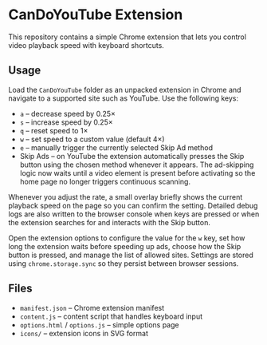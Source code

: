 # CanDoYouTube Extension

This repository contains a simple Chrome extension that lets you control video playback speed with keyboard shortcuts.

## Usage

Load the `CanDoYouTube` folder as an unpacked extension in Chrome and navigate to a supported site such as YouTube. Use the following keys:

- `a` – decrease speed by 0.25×
- `s` – increase speed by 0.25×
- `q` – reset speed to 1×
- `w` – set speed to a custom value (default 4×)
- `e` – manually trigger the currently selected Skip Ad method
- Skip Ads – on YouTube the extension automatically presses the Skip button using the chosen method whenever it appears. The ad-skipping logic now waits until a video element is present before activating so the home page no longer triggers continuous scanning.

Whenever you adjust the rate, a small overlay briefly shows the current
playback speed on the page so you can confirm the setting. Detailed debug logs
are also written to the browser console when keys are pressed or when the
extension searches for and interacts with the Skip button.

Open the extension options to configure the value for the `w` key, set how long the extension waits before speeding up ads, choose how the Skip button is pressed, and manage the list of allowed sites. Settings are stored using `chrome.storage.sync` so they persist between browser sessions.

## Files

- `manifest.json` – Chrome extension manifest
- `content.js` – content script that handles keyboard input
- `options.html` / `options.js` – simple options page
- `icons/` – extension icons in SVG format


